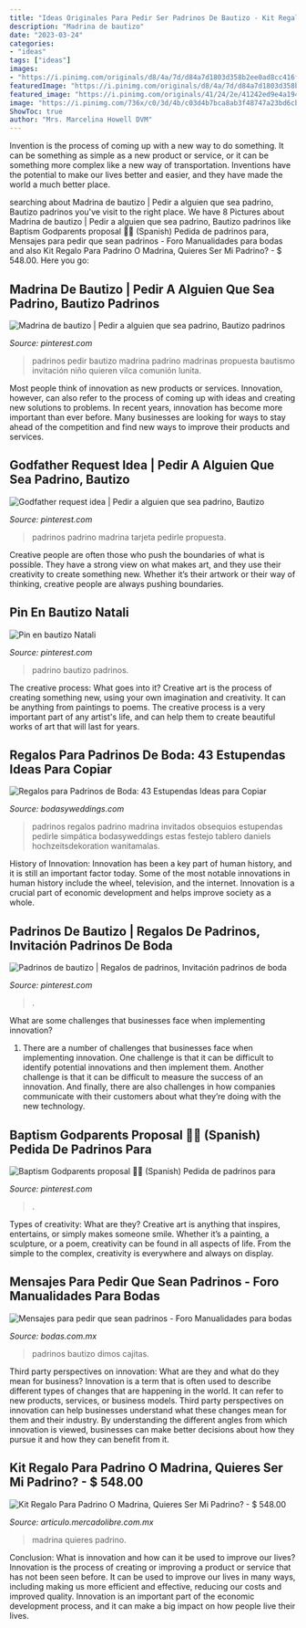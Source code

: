 ```yaml
---
title: "Ideas Originales Para Pedir Ser Padrinos De Bautizo - Kit Regalo Para Padrino O Madrina, Quieres Ser Mi Padrino?"
description: "Madrina de bautizo"
date: "2023-03-24"
categories:
- "ideas"
tags: ["ideas"]
images:
- "https://i.pinimg.com/originals/d8/4a/7d/d84a7d1803d358b2ee0ad8cc416f7859.jpg"
featuredImage: "https://i.pinimg.com/originals/d8/4a/7d/d84a7d1803d358b2ee0ad8cc416f7859.jpg"
featured_image: "https://i.pinimg.com/originals/41/24/2e/41242ed9e4a194386a61ebaad518f263.jpg"
image: "https://i.pinimg.com/736x/c0/3d/4b/c03d4b7bca8ab3f48747a23bd6cb4b1a.jpg"
ShowToc: true
author: "Mrs. Marcelina Howell DVM"
---
```



Invention is the process of coming up with a new way to do something. It can be something as simple as a new product or service, or it can be something more complex like a new way of transportation. Inventions have the potential to make our lives better and easier, and they have made the world a much better place.

	

		
searching about Madrina de bautizo | Pedir a alguien que sea padrino, Bautizo padrinos you've visit to the right place. We have 8 Pictures about Madrina de bautizo | Pedir a alguien que sea padrino, Bautizo padrinos like Baptism Godparents proposal 🙏🏻 (Spanish) Pedida de padrinos para, Mensajes para pedir que sean padrinos - Foro Manualidades para bodas and also Kit Regalo Para Padrino O Madrina, Quieres Ser Mi Padrino? - $ 548.00. Here you go:
		
    
## Madrina De Bautizo | Pedir A Alguien Que Sea Padrino, Bautizo Padrinos

<img loading=lazy src="https://i.pinimg.com/736x/c0/3d/4b/c03d4b7bca8ab3f48747a23bd6cb4b1a.jpg" onerror="this.onerror=null;this.src='https://tse4.mm.bing.net/th?id=OIP.lx20Y-Sgv7mvKH6CUauTyQHaJ3&amp;pid=15.1';" alt="Madrina de bautizo | Pedir a alguien que sea padrino, Bautizo padrinos">

_Source: pinterest.com_

>padrinos pedir bautizo madrina padrino madrinas propuesta bautismo invitación niño quieren vilca comunión lunita. 

	

Most people think of innovation as new products or services. Innovation, however, can also refer to the process of coming up with ideas and creating new solutions to problems. In recent years, innovation has become more important than ever before. Many businesses are looking for ways to stay ahead of the competition and find new ways to improve their products and services.

    
## Godfather Request Idea | Pedir A Alguien Que Sea Padrino, Bautizo

<img loading=lazy src="https://i.pinimg.com/originals/a5/7d/01/a57d01cfc646bf82929ac345f9f6a251.jpg" onerror="this.onerror=null;this.src='https://tse4.mm.bing.net/th?id=OIP.0Jd6JbfejKcomK8RekLTegHaI8&amp;pid=15.1';" alt="Godfather request idea | Pedir a alguien que sea padrino, Bautizo">

_Source: pinterest.com_

>padrinos padrino madrina tarjeta pedirle propuesta. 

	

Creative people are often those who push the boundaries of what is possible. They have a strong view on what makes art, and they use their creativity to create something new. Whether it’s their artwork or their way of thinking, creative people are always pushing boundaries.

    
## Pin En Bautizo Natali

<img loading=lazy src="https://i.pinimg.com/originals/41/24/2e/41242ed9e4a194386a61ebaad518f263.jpg" onerror="this.onerror=null;this.src='https://tse4.mm.bing.net/th?id=OIP.BLJI7t8IUKxAonsObS6T3AHaHa&amp;pid=15.1';" alt="Pin en bautizo Natali">

_Source: pinterest.com_

>padrino bautizo padrinos. 

	

The creative process: What goes into it?
Creative art is the process of creating something new, using your own imagination and creativity. It can be anything from paintings to poems. The creative process is a very important part of any artist's life, and can help them to create beautiful works of art that will last for years.

    
## Regalos Para Padrinos De Boda: 43 Estupendas Ideas Para Copiar

<img loading=lazy src="https://bodasyweddings.com/wp-content/uploads/2016/06/padrinos-de-boda.jpg" onerror="this.onerror=null;this.src='https://tse1.mm.bing.net/th?id=OIP.HcPot3gcPppenU1EYwBMkQHaVZ&amp;pid=15.1';" alt="Regalos para Padrinos de Boda: 43 Estupendas Ideas para Copiar">

_Source: bodasyweddings.com_

>padrinos regalos padrino madrina invitados obsequios estupendas pedirle simpática bodasyweddings estas festejo tablero daniels hochzeitsdekoration wanitamalas. 

	

History of Innovation:
Innovation has been a key part of human history, and it is still an important factor today. Some of the most notable innovations in human history include the wheel, television, and the internet. Innovation is a crucial part of economic development and helps improve society as a whole.

    
## Padrinos De Bautizo | Regalos De Padrinos, Invitación Padrinos De Boda

<img loading=lazy src="https://i.pinimg.com/736x/95/cd/96/95cd964430efb803a486e61f21e50167.jpg" onerror="this.onerror=null;this.src='https://tse4.mm.bing.net/th?id=OIP.0DPn2mb29dR8FxTSdH9tqwHaKj&amp;pid=15.1';" alt="Padrinos de bautizo | Regalos de padrinos, Invitación padrinos de boda">

_Source: pinterest.com_

>. 

	

What are some challenges that businesses face when implementing innovation?
1. There are a number of challenges that businesses face when implementing innovation. One challenge is that it can be difficult to identify potential innovations and then implement them. Another challenge is that it can be difficult to measure the success of an innovation. And finally, there are also challenges in how companies communicate with their customers about what they’re doing with the new technology.

    
## Baptism Godparents Proposal 🙏🏻 (Spanish) Pedida De Padrinos Para

<img loading=lazy src="https://i.pinimg.com/originals/d8/4a/7d/d84a7d1803d358b2ee0ad8cc416f7859.jpg" onerror="this.onerror=null;this.src='https://tse4.mm.bing.net/th?id=OIP.DzUfuH5t3ZznvEun19EKBAHaJ3&amp;pid=15.1';" alt="Baptism Godparents proposal 🙏🏻 (Spanish) Pedida de padrinos para">

_Source: pinterest.com_

>. 

	

Types of creativity: What are they?
Creative art is anything that inspires, entertains, or simply makes someone smile. Whether it’s a painting, a sculpture, or a poem, creativity can be found in all aspects of life. From the simple to the complex, creativity is everywhere and always on display.

    
## Mensajes Para Pedir Que Sean Padrinos - Foro Manualidades Para Bodas

<img loading=lazy src="https://cdn0.bodas.com.mx/usr/3/2/9/3/cfb_1946757.jpg" onerror="this.onerror=null;this.src='https://tse1.mm.bing.net/th?id=OIP.cd1MtAuM3PpHPUR5q28ObQHaJ4&amp;pid=15.1';" alt="Mensajes para pedir que sean padrinos - Foro Manualidades para bodas">

_Source: bodas.com.mx_

>padrinos bautizo dimos cajitas. 

	

Third party perspectives on innovation: What are they and what do they mean for business?
Innovation is a term that is often used to describe different types of changes that are happening in the world. It can refer to new products, services, or business models. Third party perspectives on innovation can help businesses understand what these changes mean for them and their industry. By understanding the different angles from which innovation is viewed, businesses can make better decisions about how they pursue it and how they can benefit from it.

    
## Kit Regalo Para Padrino O Madrina, Quieres Ser Mi Padrino? - $ 548.00

<img loading=lazy src="https://http2.mlstatic.com/kit-regalo-para-padrino-o-madrina-quieres-ser-mi-padrino-D_NQ_NP_932563-MLM26957739887_032018-F.jpg" onerror="this.onerror=null;this.src='https://tse2.mm.bing.net/th?id=OIP.g9oV3Vhjo1q_hLij9Q23vwHaJ4&amp;pid=15.1';" alt="Kit Regalo Para Padrino O Madrina, Quieres Ser Mi Padrino? - $ 548.00">

_Source: articulo.mercadolibre.com.mx_

>madrina quieres padrino. 

	

Conclusion: What is innovation and how can it be used to improve our lives?
Innovation is the process of creating or improving a product or service that has not been seen before. It can be used to improve our lives in many ways, including making us more efficient and effective, reducing our costs and improved quality. Innovation is an important part of the economic development process, and it can make a big impact on how people live their lives.

